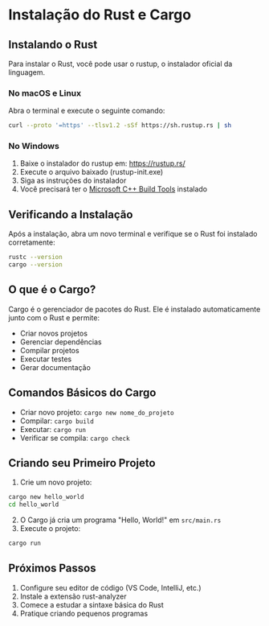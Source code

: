 # Instalação do Rust e Cargo

## Instalando o Rust

Para instalar o Rust, você pode usar o rustup, o instalador oficial da linguagem.

### No macOS e Linux

Abra o terminal e execute o seguinte comando:

```bash
curl --proto '=https' --tlsv1.2 -sSf https://sh.rustup.rs | sh
```

### No Windows

1. Baixe o instalador do rustup em: https://rustup.rs/
2. Execute o arquivo baixado (rustup-init.exe)
3. Siga as instruções do instalador
4. Você precisará ter o [Microsoft C++ Build Tools](https://visualstudio.microsoft.com/visual-cpp-build-tools/) instalado

## Verificando a Instalação

Após a instalação, abra um novo terminal e verifique se o Rust foi instalado corretamente:

```bash
rustc --version
cargo --version
```

## O que é o Cargo?

Cargo é o gerenciador de pacotes do Rust. Ele é instalado automaticamente junto com o Rust e permite:
- Criar novos projetos
- Gerenciar dependências
- Compilar projetos
- Executar testes
- Gerar documentação

## Comandos Básicos do Cargo

- Criar novo projeto: `cargo new nome_do_projeto`
- Compilar: `cargo build`
- Executar: `cargo run`
- Verificar se compila: `cargo check`

## Criando seu Primeiro Projeto

1. Crie um novo projeto:
```bash
cargo new hello_world
cd hello_world
```

2. O Cargo já cria um programa "Hello, World!" em `src/main.rs`
3. Execute o projeto:
```bash
cargo run
```

## Próximos Passos

1. Configure seu editor de código (VS Code, IntelliJ, etc.)
2. Instale a extensão rust-analyzer
3. Comece a estudar a sintaxe básica do Rust
4. Pratique criando pequenos programas 